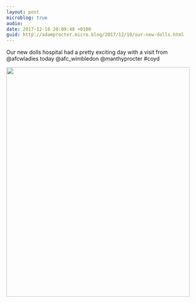```yaml
---
layout: post
microblog: true
audio: 
date: 2017-12-10 20:09:48 +0100
guid: http://adamprocter.micro.blog/2017/12/10/our-new-dolls.html
---
```

Our new dolls hospital had a pretty exciting day with a visit from @afcwladies today @afc_wimbledon @manthyprocter #coyd

<img src="http://discursive.adamprocter.co.uk/uploads/2017/50556ad83d.jpg" width="480" height="600" />

